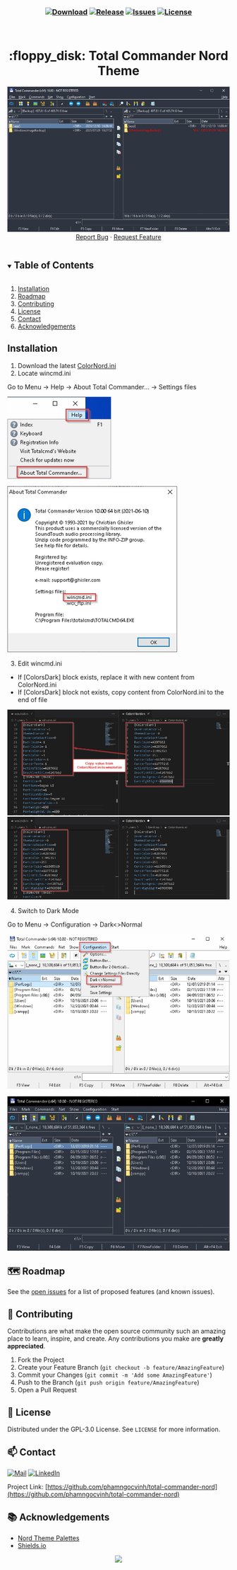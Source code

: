 <h3 align="center">

[![Download][download-shield]][download-url]
[![Release][release-shield]][release-url]
[![Issues][issues-shield]][issues-url]
[![License][license-shield]][license-url]
</h3>

<!-- PROJECT LOGO -->
<br />
<p align="center">
  <h1 align="center">:floppy_disk: Total Commander Nord Theme</h1>

  <p align="center">
    <img src="images/front.jpg" alt="Logo">
    <br />
    <a href="https://github.com/phamngocvinh/total-commander-nord/issues">Report Bug</a>
    ·
    <a href="https://github.com/phamngocvinh/total-commander-nord/issues">Request Feature</a>
  </p>
</p>

<!-- TABLE OF CONTENTS -->
<details open="open">
  <summary><h2 style="display: inline-block">Table of Contents</h2></summary>
  <ol>
    <li><a href="#installation">Installation</a></li>
    <li><a href="#world_map-roadmap">Roadmap</a></li>
    <li><a href="#rocket-contributing">Contributing</a></li>
    <li><a href="#closed_book-license">License</a></li>
    <li><a href="#mailbox-contact">Contact</a></li>
    <li><a href="#books-acknowledgements">Acknowledgements</a></li>
  </ol>
</details>

<!-- Installation -->
## Installation

1. Download the latest [ColorNord.ini](https://github.com/phamngocvinh/total-commander-nord/releases/latest)
2. Locate wincmd.ini

Go to Menu -> Help -> About Total Commander... -> Settings files

![Locate wincmd.ini](images/install_1.jpg "Locate wincmd.ini")

![Locate wincmd.ini](images/install_2.jpg "Locate wincmd.ini")


3. Edit wincmd.ini

- If [ColorsDark] block exists, replace it with new content from ColorNord.ini
- If [ColorsDark] block not exists, copy content from ColorNord.ini to the end of file

![Edit wincmd.ini](images/install_3.jpg "Edit wincmd.ini")
![Edit wincmd.ini](images/install_4.jpg "Edit wincmd.ini")


4. Switch to Dark Mode

Go to Menu -> Configuration -> Dark<>Normal

![Switch to Dark Mode](images/install_5.jpg "Switch to Dark Mode")

![Switch to Dark Mode](images/install_6.jpg "Switch to Dark Mode")


<!-- ROADMAP -->
## :world_map: Roadmap

See the [open issues](https://github.com/phamngocvinh/total-commander-nord/issues) for a list of proposed features (and known issues).

<!-- CONTRIBUTING -->
## :rocket: Contributing

Contributions are what make the open source community such an amazing place to learn, inspire, and create. Any contributions you make are **greatly appreciated**.

1. Fork the Project
2. Create your Feature Branch (`git checkout -b feature/AmazingFeature`)
3. Commit your Changes (`git commit -m 'Add some AmazingFeature'`)
4. Push to the Branch (`git push origin feature/AmazingFeature`)
5. Open a Pull Request

<!-- LICENSE -->
## :closed_book: License

Distributed under the GPL-3.0 License. See `LICENSE` for more information.

<!-- CONTACT -->
## :mailbox: Contact

[![Mail][mail-shield]][mail-url]
[![LinkedIn][linkedin-shield]][linkedin-url]

Project Link: [https://github.com/phamngocvinh/total-commander-nord](https://github.com/phamngocvinh/total-commander-nord)

<!-- ACKNOWLEDGEMENTS -->
## :books: Acknowledgements

* [Nord Theme Palettes](https://www.nordtheme.com)
* [Shields.io](https://shields.io)

<p align="center"><img src="https://raw.githubusercontent.com/arcticicestudio/nord-docs/develop/assets/images/nord/repository-footer-separator.svg?sanitize=true" /></p>

<!-- MARKDOWN LINKS & IMAGES -->
<!-- https://www.markdownguide.org/basic-syntax/#reference-style-links -->
[download-shield]: https://img.shields.io/github/downloads/phamngocvinh/total-commander-nord/total?style=for-the-badge&labelColor=4c566a&color=5e81ac&logo=github&logoColor=white
[download-url]: https://github.com/phamngocvinh/total-commander-nord/releases/latest
[release-shield]: https://img.shields.io/github/v/release/phamngocvinh/total-commander-nord?style=for-the-badge&labelColor=4c566a&color=5e81ac&logo=Battle.net&logoColor=white
[release-url]: https://github.com/phamngocvinh/total-commander-nord/releases/latest
[issues-shield]: https://img.shields.io/github/issues/phamngocvinh/total-commander-nord?style=for-the-badge&labelColor=4c566a&color=5e81ac&logo=Todoist&logoColor=white
[issues-url]: https://github.com/phamngocvinh/total-commander-nord/issues
[license-shield]: https://img.shields.io/github/license/phamngocvinh/total-commander-nord?style=for-the-badge&labelColor=4c566a&color=5e81ac&logo=AdGuard&logoColor=white
[license-url]: https://github.com/phamngocvinh/total-commander-nord/blob/master/LICENSE
[linkedin-shield]: https://img.shields.io/badge/linkedin-blue?style=for-the-badge&logo=linkedin
[linkedin-url]: https://www.linkedin.com/in/phamngocvinh932
[mail-shield]: https://img.shields.io/badge/Gmail-white?style=for-the-badge&logo=gmail
[mail-url]: mailto:phamngocvinh@live.com

